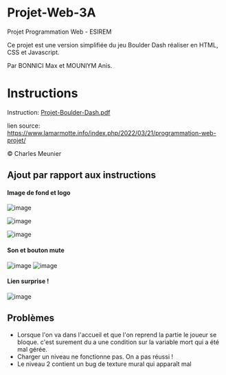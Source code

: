 # Projet-Web-3A
Projet Programmation Web - ESIREM

Ce projet est une version simplifiée du jeu Boulder Dash réaliser en HTML, CSS et Javascript.

Par BONNICI Max et MOUNIYM Anis.
# Instructions
Instruction: [Projet-Boulder-Dash.pdf](https://github.com/AnisMouniym/Projet-Web-3A/files/8459859/Projet-Boulder-Dash.pdf)

lien source: https://www.lamarmotte.info/index.php/2022/03/21/programmation-web-projet/

© Charles Meunier

## Ajout par rapport aux instructions
#### Image de fond et logo
![image](https://user-images.githubusercontent.com/95011291/162641276-8bf6376c-d24a-42d4-879e-4aebf83358b6.png)

![image](https://user-images.githubusercontent.com/95011291/162641557-572de9f8-d9a6-4238-b864-fd2180261270.png)

![image](https://user-images.githubusercontent.com/95011291/162641646-7f3c6a3e-0490-4479-bbdf-fd54e1e587d6.png)



#### Son et bouton mute
![image](https://user-images.githubusercontent.com/95011291/162641304-904e806c-5f9e-42bb-bc0d-c75220b2ff53.png)
![image](https://user-images.githubusercontent.com/95011291/162641310-35622ddd-dda0-4be9-88b4-7fd8a05336a9.png)



#### Lien surprise !
![image](https://user-images.githubusercontent.com/95011291/162641344-3d0fb78b-a9b7-4958-9101-7b21ab1a8466.png)

## Problèmes
- Lorsque l'on va dans l'accueil et que l'on reprend la partie le joueur se bloque. c'est surement du a une condition sur la variable mort qui a été mal gérée.
- Charger un niveau ne fonctionne pas. On a pas réussi !
- Le niveau 2 contient un bug de texture mural qui apparaît mal 
